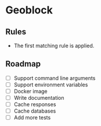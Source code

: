 # Geoblock

## Rules

- The first matching rule is applied.

## Roadmap

- [ ] Support command line arguments
- [ ] Support environment variables
- [ ] Docker image
- [ ] Write documentation
- [ ] Cache responses
- [ ] Cache databases
- [ ] Add more tests
